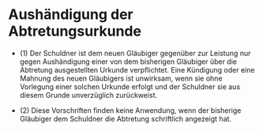 # Aushändigung der Abtretungsurkunde

- (1) Der Schuldner ist dem neuen Gläubiger gegenüber zur Leistung nur gegen Aushändigung einer von dem bisherigen Gläubiger über die Abtretung ausgestellten Urkunde verpflichtet. Eine Kündigung oder eine Mahnung des neuen Gläubigers ist unwirksam, wenn sie ohne Vorlegung einer solchen Urkunde erfolgt und der Schuldner sie aus diesem Grunde unverzüglich zurückweist.

- (2) Diese Vorschriften finden keine Anwendung, wenn der bisherige Gläubiger dem Schuldner die Abtretung schriftlich angezeigt hat.

